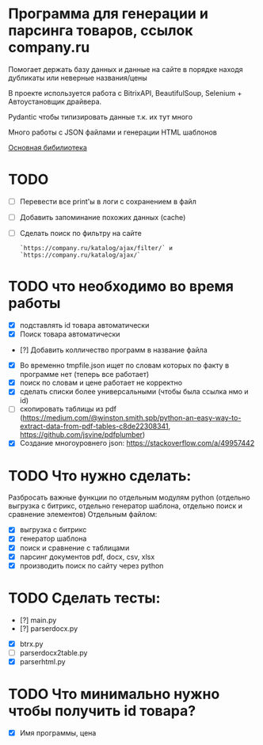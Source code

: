 # Программа для генерации и парсинга товаров, ссылок company.ru
Помогает держать базу данных и данные на сайте в порядке находя дубликаты или неверные названия/цены

В проекте используется работа с BitrixAPI, BeautifulSoup, Selenium + Автоустановщик драйвера.

Pydantic чтобы типизировать данные т.к. их тут много

Много работы с JSON файлами и генерации HTML шаблонов


[Основная бибилиотека](docs/MainReadme.md)
# TODO
- [ ] Перевести все print'ы в логи с сохранением в файл
- [ ] Добавить запоминание похожих данных (cache)
- [ ] Сделать поиск по фильтру на сайте

      `https://company.ru/katalog/ajax/filter/` и  `https://company.ru/katalog/ajax/`

# TODO что необходимо во время работы

- [x] подставлять id товара автоматически
- [x] Поиск товара автоматически
- [?] Добавить колличество программ в название файла
- [x] Во временно tmpfile.json ищет по словам которых по факту в программе нет (теперь все работает)
- [x] поиск по словам и цене работает не корректно
- [x] сделать списки более универсальными (чтобы была ссылка нмо и id)
- [ ] скопировать таблицы из pdf (https://medium.com/@winston.smith.spb/python-an-easy-way-to-extract-data-from-pdf-tables-c8de22308341, https://github.com/jsvine/pdfplumber)
- [x] Создание многоуровнего json: https://stackoverflow.com/a/49957442

# TODO Что нужно сделать:

Разбросать важные функции по отдельным модулям python (отдельно выгрузка с битрикс, отдельно генератор шаблона, отдельно поиск и сравнение элементов)
Отдельным файлом:

- [x] выгрузка с битрикс
- [x] генератор шаблона
- [x] поиск и сравнение c таблицами
- [x] парсинг документов pdf, docx, csv, xlsx
- [x] производить поиск по сайту через python

# TODO Сделать тесты:

- [?] main.py
- [?] parserdocx.py
- [x] btrx.py
- [ ] parserdocx2table.py
- [x] parserhtml.py

# TODO Что минимально нужно чтобы получить id товара?
- [x] Имя программы, цена
